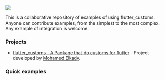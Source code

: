 ![](community.png)

This is a collaborative repository of examples of using flutter_customs.
Anyone can contribute examples, from the simplest to the most complex. Any example of integration is welcome.

### Projects

- [flutter_customs - A Package that do customs for flutter](https://github.com/Alrehila/flutter_customs) <!--stargazers:Alrehila/flutter_customs--> - Project developed by [Mohamed Elkady](https://github.com/MoAlKady).

### Quick examples
